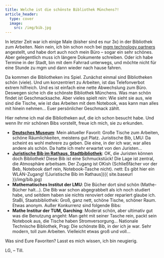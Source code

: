 ```yaml
---
title: Welche ist die schönste Bibliothek Münchens?!
article_header:
  type: cover
  image:
    src: /img/bib.jpg
---
```


In letzter Zeit war ich einige Male (bisher sind es nur 3x) in der Bibliothek zum Arbeiten. Nein nein, ich bin schon noch bei [mgm technology partners](mgm-tp.com) angestellt, und habe dort auch noch mein Büro – sogar ein sehr schönes. Aber gelegentlich muss ich längere Dokumente schreiben. Oder ich habe Termine in der Stadt, bin mit dem Fahrrad unterwegs, und möchte nicht für eine Stunde zu mgm und dann wieder nach hause fahren.

Da kommen die Bibliotheken ins Spiel. Zunächst einmal sind Bibliotheken schön (viele). Und um konzentriert zu Arbeiten, ist das Telefonverbot extrem hilfreich. Und es ist einfach eine nette Abwechslung zum Büro. Deswegen siche ich die schönste Bibliothek Münchens. Was man schön findet ist Geschmacksache. Aber vieles spielt rein: Wie sieht sie aus, wie sind die Tische, wie ist das Arbeiten mit dem Notebook, was kann man alles mit hinein nehmen… Euer persönlicher Geschmack zählt.

Hier nehme ich mal die Bibliotheken auf, die ich schon besucht habe. Und wenn Ihr mir schönen Bibs vorstellt, freue ich mich, sie zu erkunden.

* **[Deutsches Museum](http://www.deutsches-museum.de/bibliothek/)**: Mein aktueller Favorit: Große Tische zum Arbeiten, schöne Räumlichkeiten, meistens gut Platz.
Juristische Bib, LMU: Da scheint es wohl mehrere zu geben. Die eine, in der ich war, war alles andere als schön. Da hatte ich mehr erwartet von den Juristen…
* **[Juristische Bib im Rathaus, Stadtbibliothek](http://www.muenchen.de/rathaus/Stadtinfos/Rundgang-durch-das-Neue-Rathaus/Juristische-Bibliothek.html)**: OK, die Juristen können doch Bibliothek! Diese Bib ist eine Schmuckstück! Die Lage ist zentral, die Atmosphäre arbeitsam. Der Zugang ist OKish (Schließfächer vor der Beb, Notebook darf rein, Notebook-Tasche nicht). nett: Es gibt hier ein WLAN-Zugang! ![Juristische Bib im Rathaus]({{ site.baseurl }}/img/bib.jpg)
* **Mathematisches Institut der LMU**: Die Bücher dort sind schön (Mathe-Bücher halt…). Die Bib war schon abgegrabbelt als ich noch studiert habe, und seitdem haben sie nichts renoviert oder repariert glaube ich.
StaBi, Staatsbibliothek: Groß, ganz nett, schöne Tische, schöner Raum. Etwas anonym.
Außer Konkurrenz sind folgende Bibs:
* **Mathe Institur der TUM, Garching**: Moderat schön, aber ultimativ gut was die Benutzung angeht: Man geht mit seiner Tasche rein, packt sein Notebook aus, die Tische haben Stromversorgung…
Nationale Technische Bibliothek, Prag: Die schönste Bib, in der ich je war. Sehr modern, toll zum Arbeiten. Vielleicht etwas groß und voll…

Was sind Eure Favoriten? Lasst es mich wissen, ich bin neugierig.

LG,
– Till.